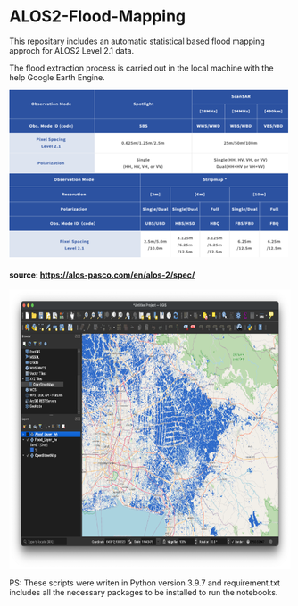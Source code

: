 # ALOS2-Flood-Mapping

This repositary includes an automatic statistical based flood mapping approch for ALOS2 Level 2.1 data. 

The flood extraction process is carried out in the local machine with the help Google Earth Engine.

<img src="./images/alos2.png"  width="500" height="300">


#### source: https://alos-pasco.com/en/alos-2/spec/


<img src="./images/final_result.png"  width="800" height="500">

PS: These scripts were writen in Python version 3.9.7 and requirement.txt includes all the necessary packages to be installed  to run the notebooks.

